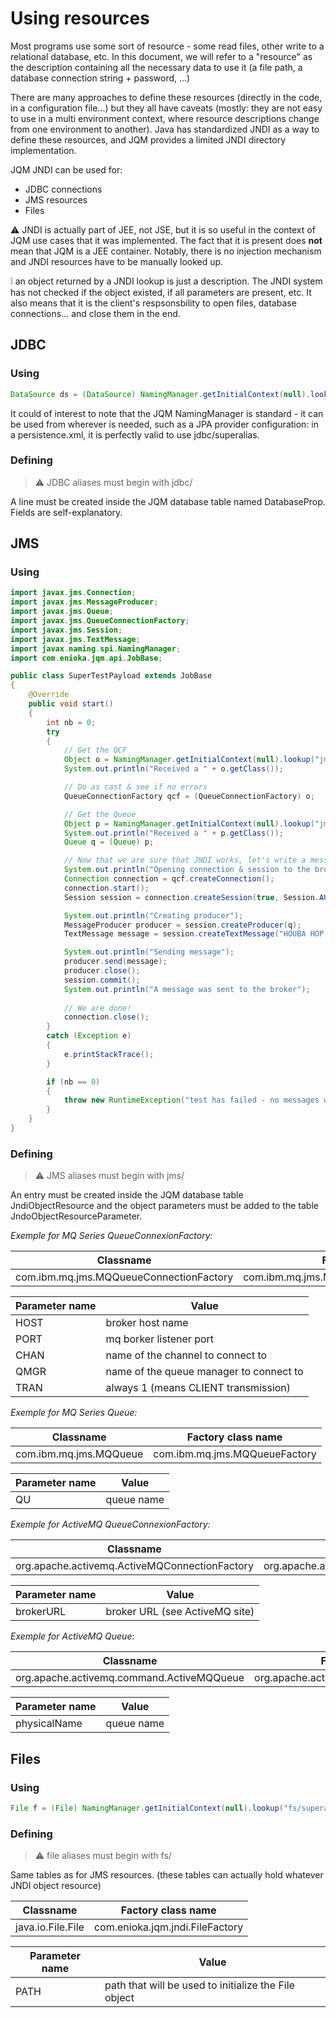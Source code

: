 # Using resources

Most programs use some sort of resource - some read files, other write to a relational database, etc. 
In this document, we will refer to a "resource" as the description containing all the necessary data 
to use it (a file path, a database connection string + password, ...)

There are many approaches to define these resources (directly in the code, in a configuration file...) but they all have caveats
(mostly: they are not easy to use in a multi environment context, where resource descriptions change from one environment to another).
Java has standardized JNDI as a way to define these resources, and JQM provides a limited JNDI directory implementation.

JQM JNDI can be used for:

* JDBC connections
* JMS resources
* Files

:warning: JNDI is actually part of JEE, not JSE, but it is so useful in the context of JQM use cases that it was implemented. The fact
that it is present does **not** mean that JQM is a JEE container. Notably, there is no injection mechanism and JNDI resources have to be
manually looked up.

:grey_exclamation: an object returned by a JNDI lookup is just a description. The JNDI system has not checked if the object existed, if
all parameters are present, etc. It also means that it is the client's respsonsbility to open files, database connections... and close them
in the end.

## JDBC

### Using

```java
DataSource ds = (DataSource) NamingManager.getInitialContext(null).lookup("jdbc/superalias");
```

It could of interest to note that the JQM NamingManager is standard - it can be used from wherever is needed, such as a JPA provider configuration:
in a persistence.xml, it is perfectly valid to use <non-jta-datasource>jdbc/superalias</non-jta-datasource>.

### Defining

> :warning: JDBC aliases must begin with jdbc/

A line must be created inside the JQM database table named DatabaseProp. Fields are self-explanatory.

## JMS

### Using

```java
import javax.jms.Connection;
import javax.jms.MessageProducer;
import javax.jms.Queue;
import javax.jms.QueueConnectionFactory;
import javax.jms.Session;
import javax.jms.TextMessage;
import javax.naming.spi.NamingManager;
import com.enioka.jqm.api.JobBase;

public class SuperTestPayload extends JobBase
{
    @Override
    public void start()
    {
        int nb = 0;
        try
        {
            // Get the QCF
            Object o = NamingManager.getInitialContext(null).lookup("jms/qcf");
            System.out.println("Received a " + o.getClass());

            // Do as cast & see if no errors
            QueueConnectionFactory qcf = (QueueConnectionFactory) o;

            // Get the Queue
            Object p = NamingManager.getInitialContext(null).lookup("jms/testqueue");
            System.out.println("Received a " + p.getClass());
            Queue q = (Queue) p;

            // Now that we are sure that JNDI works, let's write a message
            System.out.println("Opening connection & session to the broker");
            Connection connection = qcf.createConnection();
            connection.start();
            Session session = connection.createSession(true, Session.AUTO_ACKNOWLEDGE);

            System.out.println("Creating producer");
            MessageProducer producer = session.createProducer(q);
            TextMessage message = session.createTextMessage("HOUBA HOP. SIGNED: MARSUPILAMI");

            System.out.println("Sending message");
            producer.send(message);
            producer.close();
            session.commit();
            System.out.println("A message was sent to the broker");
 
            // We are done!
            connection.close();
        }
        catch (Exception e)
        {
            e.printStackTrace();
        }

        if (nb == 0)
        {
            throw new RuntimeException("test has failed - no messages were received.");
        }
    }
}
```

### Defining

> :warning: JMS aliases must begin with jms/

An entry must be created inside the JQM database table JndiObjectResource and the object parameters must be added to the table JndoObjectResourceParameter.

*Exemple for MQ Series QueueConnexionFactory:*

Classname | Factory class name
---------- | ---------------------
com.ibm.mq.jms.MQQueueConnectionFactory | com.ibm.mq.jms.MQQueueConnectionFactoryFactory

Parameter name | Value
----- | -----------------
HOST | broker host name
PORT | mq borker listener port
CHAN | name of the channel to connect to
QMGR | name of the queue manager to connect to
TRAN | always 1 (means CLIENT transmission)

*Exemple for MQ Series Queue:*

Classname | Factory class name
---------- | ---------------------
com.ibm.mq.jms.MQQueue | com.ibm.mq.jms.MQQueueFactory

Parameter name | Value
----- | -----------------
QU    | queue name

*Exemple for ActiveMQ QueueConnexionFactory:*

Classname | Factory class name
---------- | ---------------------
org.apache.activemq.ActiveMQConnectionFactory | org.apache.activemq.jndi.JNDIReferenceFactory

Parameter name | Value
----- | -----------------
brokerURL | broker URL (see ActiveMQ site)

*Exemple for ActiveMQ Queue:*

Classname | Factory class name
---------- | ---------------------
org.apache.activemq.command.ActiveMQQueue | org.apache.activemq.jndi.JNDIReferenceFactory

Parameter name | Value
----- | -----------------
physicalName    | queue name

## Files

### Using

```java
File f = (File) NamingManager.getInitialContext(null).lookup("fs/superalias");
```

### Defining

> :warning: file aliases must begin with fs/

Same tables as for JMS resources. (these tables can actually hold whatever JNDI object resource)

Classname | Factory class name
---------- | ---------------------
java.io.File.File | com.enioka.jqm.jndi.FileFactory

Parameter name | Value
----- | -----------------
PATH    | path that will be used to initialize the File object
